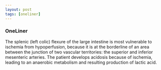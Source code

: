 ```yaml
---
layout: post
tags: [oneliner]
---
```



### OneLiner

The splenic (left colic) flexure of the large intestine is most vulnerable to ischemia from hypoperfusion, because it is at the borderline of an area between the junction of two vascular territories: the superior and inferior mesenteric arteries. The patient develops acidosis because of ischemia, leading to an anaerobic metabolism and resulting production of lactic acid.

